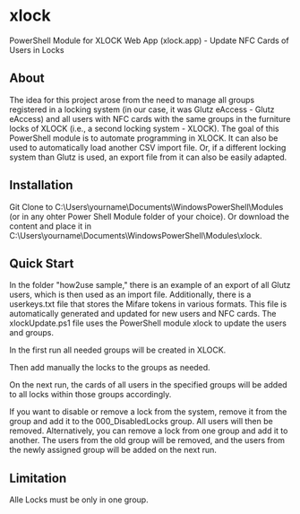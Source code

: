 # xlock
PowerShell Module for XLOCK Web App (xlock.app) - Update NFC Cards of Users in Locks

## About

The idea for this project arose from the need to manage all groups registered in a locking system (in our case, it was Glutz eAccess - Glutz eAccess) and all users with NFC cards with the same groups in the furniture locks of XLOCK (i.e., a second locking system - XLOCK). The goal of this PowerShell module is to automate programming in XLOCK. It can also be used to automatically load another CSV import file. Or, if a different locking system than Glutz is used, an export file from it can also be easily adapted.

## Installation

Git Clone to C:\Users\yourname\Documents\WindowsPowerShell\Modules (or in any ohter Power Shell Module folder of your choice).
Or download the content and place it in C:\Users\yourname\Documents\WindowsPowerShell\Modules\xlock.

## Quick Start

In the folder "how2use sample," there is an example of an export of all Glutz users, which is then used as an import file. Additionally, there is a userkeys.txt file that stores the Mifare tokens in various formats. This file is automatically generated and updated for new users and NFC cards. The xlockUpdate.ps1 file uses the PowerShell module xlock to update the users and groups.

In the first run all needed groups will be created in XLOCK.

Then add manually the locks to the groups as needed.

On the next run, the cards of all users in the specified groups will be added to all locks within those groups accordingly.

If you want to disable or remove a lock from the system, remove it from the group and add it to the 000_DisabledLocks group. All users will then be removed. 
Alternatively, you can remove a lock from one group and add it to another. The users from the old group will be removed, and the users from the newly assigned group will be added on the next run.

## Limitation

Alle Locks must be only in one group.
